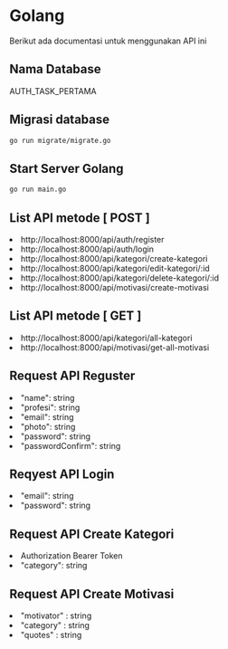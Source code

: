 # Golang
Berikut ada documentasi untuk menggunakan API ini 

## Nama Database
AUTH_TASK_PERTAMA

## Migrasi database
```bash
go run migrate/migrate.go
```
## Start Server Golang
```bash
go run main.go
```

## List API metode [ POST ]
<li>http://localhost:8000/api/auth/register</li>
<li>http://localhost:8000/api/auth/login</li>
<li>http://localhost:8000/api/kategori/create-kategori</li>
<li>http://localhost:8000/api/kategori/edit-kategori/:id</li>
<li>http://localhost:8000/api/kategori/delete-kategori/:id</li>
<li>http://localhost:8000/api/motivasi/create-motivasi</li>

## List API metode [ GET ]
<li>http://localhost:8000/api/kategori/all-kategori</li>
<li>http://localhost:8000/api/motivasi/get-all-motivasi</li>


## Request API Reguster
<li> "name": string</li>
<li> "profesi": string</li>
<li> "email": string</li>
<li> "photo": string</li>
<li> "password": string</li>
<li> "passwordConfirm": string</li>

## Reqyest API Login
<li> "email": string</li>
<li> "password": string</li>

## Request API Create Kategori
<li>Authorization Bearer Token</li>
<li>"category": string</li>

## Request API Create Motivasi
<li>"motivator" : string</li>
<li>"category" : string</li>
<li>"quotes" : string</li>

